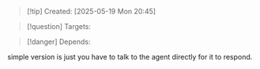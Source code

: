 
>[!tip] Created: [2025-05-19 Mon 20:45]

>[!question] Targets: 

>[!danger] Depends: 

simple version is just you have to talk to the agent directly for it to respond.